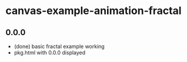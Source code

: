# canvas-example-animation-fractal

## 0.0.0
 * (done) basic fractal example working
 * pkg.html with 0.0.0 displayed